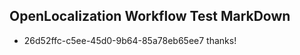 ## OpenLocalization Workflow Test MarkDown
* 26d52ffc-c5ee-45d0-9b64-85a78eb65ee7 thanks!

<!--HONumber=Sep16_HO1-->


